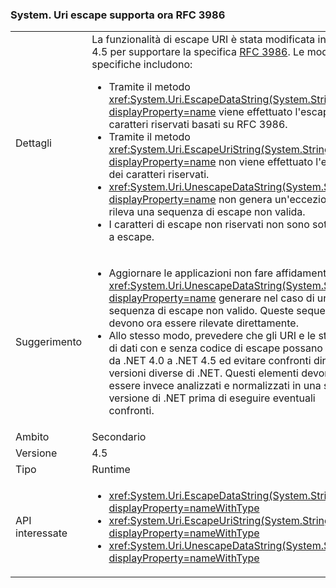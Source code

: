 ### <a name="systemuri-escaping-now-supports-rfc-3986"></a>System. Uri escape supporta ora RFC 3986

|   |   |
|---|---|
|Dettagli|La funzionalità di escape URI è stata modificata in .NET 4.5 per supportare la specifica [RFC 3986](http://tools.ietf.org/html/rfc3986). Le modifiche specifiche includono:<ul><li>Tramite il metodo <xref:System.Uri.EscapeDataString(System.String)?displayProperty=name> viene effettuato l'escape dei caratteri riservati basati su RFC 3986.</li><li>Tramite il metodo <xref:System.Uri.EscapeUriString(System.String)?displayProperty=name> non viene effettuato l'escape dei caratteri riservati.</li><li><xref:System.Uri.UnescapeDataString(System.String)?displayProperty=name> non genera un'eccezione se rileva una sequenza di escape non valida.</li><li>I caratteri di escape non riservati non sono sottoposti a escape.</li></ul>|
|Suggerimento|<ul><li>Aggiornare le applicazioni non fare affidamento sui <xref:System.Uri.UnescapeDataString(System.String)?displayProperty=name> generare nel caso di una sequenza di escape non valido. Queste sequenze devono ora essere rilevate direttamente.</li><li>Allo stesso modo, prevedere che gli URI e le stringhe di dati con e senza codice di escape possano variare da .NET 4.0 a .NET 4.5 ed evitare confronti diretti tra versioni diverse di .NET. Questi elementi devono essere invece analizzati e normalizzati in una singola versione di .NET prima di eseguire eventuali confronti.</li></ul>|
|Ambito|Secondario|
|Versione|4.5|
|Tipo|Runtime|
|API interessate|<ul><li><xref:System.Uri.EscapeDataString(System.String)?displayProperty=nameWithType></li><li><xref:System.Uri.EscapeUriString(System.String)?displayProperty=nameWithType></li><li><xref:System.Uri.UnescapeDataString(System.String)?displayProperty=nameWithType></li></ul>|

